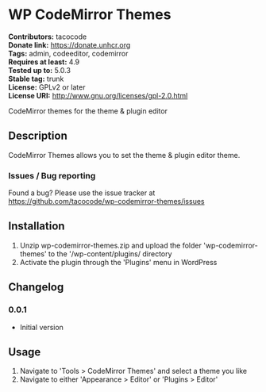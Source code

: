 # WP CodeMirror Themes 
**Contributors:** tacocode  
**Donate link:** https://donate.unhcr.org  
**Tags:** admin, codeeditor, codemirror  
**Requires at least:** 4.9  
**Tested up to:** 5.0.3  
**Stable tag:** trunk  
**License:** GPLv2 or later  
**License URI:** http://www.gnu.org/licenses/gpl-2.0.html  

CodeMirror themes for the theme & plugin editor

## Description 

CodeMirror Themes allows you to set the theme & plugin editor theme.

### Issues / Bug reporting 

Found a bug? Please use the issue tracker at <https://github.com/tacocode/wp-codemirror-themes/issues>

## Installation 

1. Unzip wp-codemirror-themes.zip and upload the folder 'wp-codemirror-themes' to the '/wp-content/plugins/ directory
2. Activate the plugin through the 'Plugins' menu in WordPress

## Changelog 

### 0.0.1 
* Initial version

## Usage 

1. Navigate to 'Tools > CodeMirror Themes' and select a theme you like
2. Navigate to either 'Appearance > Editor' or 'Plugins > Editor'
